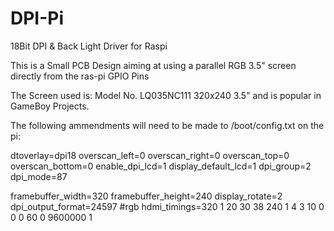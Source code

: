 # DPI-Pi
18Bit DPI &amp; Back Light Driver for Raspi

This is a Small PCB Design aiming at using a parallel RGB 3.5" screen directly from the ras-pi GPIO Pins

The Screen used is: Model No. LQ035NC111 320x240 3.5" and is popular in GameBoy Projects.

The following ammendments will need to be made to /boot/config.txt on the pi:

dtoverlay=dpi18
overscan_left=0
overscan_right=0
overscan_top=0
overscan_bottom=0
enable_dpi_lcd=1
display_default_lcd=1
dpi_group=2
dpi_mode=87

framebuffer_width=320
framebuffer_height=240
display_rotate=2
dpi_output_format=24597 #rgb
hdmi_timings=320 1 20 30 38 240 1 4 3 10 0 0 0 60 0 9600000 1
